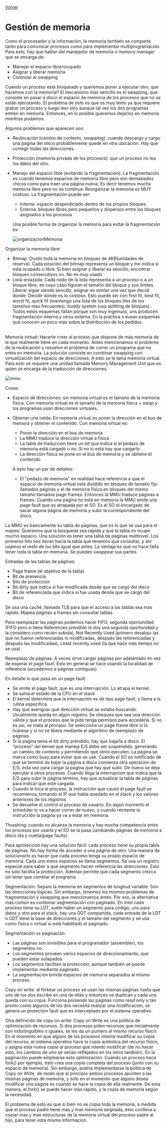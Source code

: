 [Volver](/README.md)

<h1>Gestión de memoria</h1>
Como el procesador y la información, la memoria también se comparte tanto para comunicar procesos como para implementar multiprogramación. Para esto, hay que hablar del manejador de memoria o memory manager que se encarga de: 

* Manejar el espacio libre/ocupado
* Asignar y liberar memoria
* Controlar el swapping 

Cuando un proceso está bloqueado y queremos poner a ejecutar otro, que hacemos con la memoria? El mecanismo mas sencillo es el swapping, que consiste en pasar a disco el espacio de memoria de los procesos que no se están ejecutando. El problema de esto es que es muy lento ya que requiere grabar un proceso y luego leer otro aunque tal vez los dos programas entren en memoria. Entonces, en lo posible queremos dejarlos en memoria mientras podamos.

Algunos problemas que aparecen son:
* Reubicación (cambio de contexto, swapping): cuando descargo y cargo una página del disco probablemente quede en otra ubicación. Hay que corregir todas las direcciones.
* Protección (memoria privada de los procesos): que un proceso no lea los datos del otro.
*  Manejo del espacio libre (evitando la fragmentación). La fragmentación es cuando tenemos espacios de memoria libre pero son demasiados chicos como para traer una página nueva. Es decir tenemos mucha memoria libre pero no es continua. Reorganizar la memoria es MUY costoso. La fragmentación puede ser:
    * Interna: espacio desperdiciado dentro de los propios bloques
    * Externa:  bloques libres pero pequeños y dispersos entre los bloques asignados a los procesos
    
    Una posible forma de organizar la memoria para evitar la fragmentación es:

    ![organizacionMemoria](/Resumenes/public/organizacionMemoria.png)

    
Organizar la memoria libre:
* Bitmap: Divido toda la memoria en bloques de 4KB(unidades de reserva). Cada posición del bitmap representa un bloque y me indica si está ocupado o libre. Si bien asignar y liberar es sencillo, encontrar bloques consecutivos no. No es muy usado
* Lista enlazada: Cada nodo de la lista representa a un proceso o a un bloque libre, en cuyo caso figuran el tamaño del bloque y sus límites. Liberar sigue siendo sencillo, asignar es similar una vez que decidí donde. Decidir donde es lo costoso. Esto puede ser con first fit, best fit, worst fit, quick fit (mantengo una lista de los bloques liles de los tamaños mas frecuentes), buddy system (usa splitting de bloques). Todos estos esquemas fallan porque son muy ingenuos, uns producen fragmentación interna y otros externa. En la práctica s eusan esquemas que conocen un poco más sobre la distribución de los pedidos.


<br>
Memoria virtual: Hacerle creer al proceso que dispone de más memoria de la que realmente tiene en cada momento. Antes mencionamos el problema de la reubicación y resuelve el problema de correr un programa que no entra en memoria. La solución consiste en combinar swapping con virtualización del espacio de direcciones. A esto se le lama memoria virtual. Para esto se requiere una unidad llamada Memory Management Unit que es quien se encarga de la traducción de direcciones. 

![mmu](/Resumenes/public/mmu.png)

Cosas:
* Espacio de direcciones: sin memoria virtual es el tamaño de la memoria física. Con memoria virtual es el tamaño de la memoria física + swap y los programas usan direcciones virtuales.
* Obtener una celda: En memoria virtual es poner la dirección en el bus de memora y obtener el contenido. Con memoria virtual es:
    * Poner la dirección en el bus de memoria
    * La MMU traduce la dirección virtual a física
    * La tabla de traducción tiene un bit que indica si el pedazo de memoria está cargado o no. Si no lo está hay que cargarlo
    * La dirección física se pone en el bus de memoria y se obtiene el contenido

    A esto hay un par de detalles:
    * El "pedazo de memoria" en realidad hace referencia a que el espacio de memoria virtual está dividido en bloques de tamaño fijo llamados páginas y el de memoria física en bloques del mismo tamaño llamados page frames. Entonces la MMU traduce páginas a frames. Cuando una página no está en memoria la MMU emite una page fault que es atrapada por el SO. Es el SO el encargado de sacar alguna página de memoria y subir la correspondiente del disco.


La MMU es básicamente su tabla de páginas, que es lo que se usa para el mapeo. Queremos que la búsqueda sea rápida y que la tabla no ocupe mucho espacio. Una solución es tener una tabla de páginas multinivel. Los primeros bits nos llevan hacia la tabla que tenemos que consultar, y ahí usamos el resto de los bits igual que antes. La ventaja es que no hace falta tener toda la tabla en memoria. Se pueden swappear sus partes.

Entradas de las tablas de páginas:
* Page frame (el objetivo de la tabla)
* Bit de presencia
* Bits de protección
* Bit dirty que indica si fue modificada desde que se cargó del disco
* Bit de referenciada que indica si fue usada desde que se cargó del disco

Se usa una caché, llamada TLB para que el acceso a las tablas sea más rápido. Mapea páginas a frames sin consultar tablas.

Para reemplazar las páginas podemos hacer FIFO, segunda oportunidad (FIFO pero si tiene References prendido le doy una segunda oportunidad y la considero como recien subida), Not Recently Used (primero desalojo las que no fueron referenciadas ni modificadas, después las referenciadas y después las modificadas), Least recently used (la que hace más tiempo no se usa)

Reemplazo de páginas: A veces sirve cargar páginas por adelantado en vez de esperar el page fault. Esto en general se hace usando la localidad de referencia (accedemos a páginas contiguas).

En detalle lo que pasa en un page fault:
* Se emite el page fault, que es una interrupción. Lo atrapa el kernel.
* Se salva el estado de la CPU en el stack
* El kernel determina que la interrupción es de tipo page fault, y llama a la rutina específica.
* Hay que averiguar qué dirección virtual se estaba buscando. Usualmente queda en algún registro. Se chequea que sea una dirección válida y que el proceso que la pide tenga permisos para accederla. Si no es así, se mata al proceso. Se selecciona un page frame libre si lo hubiese y si no se libera mediante el algoritmo de reemplazo de páginas.
* Si la página tenía el bit dirty prendido, hay que bajarla a disco. El “proceso” del kernel que maneja E/S debe ser suspendido, generando un cambio de contexto y permitiendo que otros ejecuten. La página se marca como busy para evitar que se use. Cuando el SO es notificado de que se terminó de bajar la página a disco comienza otra operación de E/S, esta vez para cargar la pagina que hay que subir. De nuevo se deja ejecutar a otros procesos. Cuando llega la interrupción que indica que la E/S para subir la página término, hay que actualizar la tabla de páginas para indicar que esté cargada.  
* Cuando le toca al proceso, la instrucción que causó el page fault se recomienza, tomando el IP que había quedado en el stack y los valores anteriores de los registros
* Se devuelve el control al proceso de usuario. En algún momento el scheduler lo va a hacer correr de nuevo, y cuando reintente la instrucción la pagina ya va a estar en memoria.

Thrashing: cuando no alcanza la memoria y hay mucha competencia entre los procesos por usarla y el SO se la pasa cambiando páginas de memoria a disco ida y vuelta(page faults). 

Para  aprotección hay una solución fácil: cada proceso tiene su propia tabla de páginas. No hay forma de acceder a una página de otro. Una manera de solucionarlo es hacer que cada proceso tenga su propio espacio de memoria. Cada uno estos espacios se llama segmentos. Se usa un registro especial para saber a qué segmento hacen referencia las direcciones. Esto no solo facilita la protección. Además permite que cada segmento crezca sin tener que cambiar el programa.

Segmentación: Separo la memoria en segmentos de longitud variable. Son las direcciones lógicas. Sin embargo, tenemos los mismos problemas de fragmentación y swapping que mencionamos antes. Por eso, la alternativa más común es combinar segmentación con paginado. En intel cada proceso tiene su LDT, suele haber un segmento para código, uno para datos y otro para el stack, hay una GDT compartida, cada entrada de la LDT o GDT tiene la base de direcciones y el tamaño del segmento y se usa como física o virtual si está habilitado el paginado.

Segmentación vs paginación:
* Las páginas son invisibles para el programador (assembler), los segmentos no. 
* Los segmentos proveen varios espacios de direccionamiento, que pueden estar solapados. 
* Los segmentos facilitan la protección, aunque también se puede implementar mediante paginado. 
* La segmentación brinda espacios de memoria separados al mismo proceso.


Copy on write: al forkear un proceso se usan las mismas páginas hasta que uno de los dos escribe en una de ellas y entonces se duplican y cada uno queda con su copia. Funciona poniendo las páginas como read only y tan pronto como algunos de los dos necesita realizar una modificación, se genera un protection fault que es interceptado por el sistema operativo.

Otra definición de copy on write: Copy on Write es una política de optimización de recursos. Si dos procesos piden recursos que inicialmente son indistinguibles o iguales, se les da un puntero al mismo recurso físico. En el momento en que alguno de los procesos intenta modificar su copia del recurso, el sistema operativo hace la copia auténtica del recurso físico, y asigna esta nueva copia al proceso que intentó modificar (de no hacer esto, los cambios de uno se verían reflejados en los otros también). En la paginación puede emplearse esta optimización. Cuando un proceso hace fork() por ejemplo, esto crea una copia completa del proceso (junto con su espacio de memoria). Sin embargo, podría implementarse la política de Copy on Write, de modo que al principio ambos procesos apunten a las mismas páginas de memoria, y sólo en el momento que alguno desea modificar una página es cuando se hace la copia de ella realmente. De esta manera, el fork() se puede hacer más rápido, y la copia de memoria según la necesidad.  

El problema de esto es que si bien no se copia toda la memoria, a medida que el proceso padre tiene mas y mas memoria asignada, esto conlleva a copiar mas y mas estructuras de la memoria virtual del proceso padre al hijo, para tener esta misma informacion.
